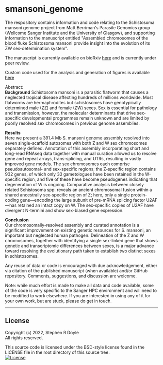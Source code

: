 # smansoni_genome

The respository contains information and code relating to the Schistosoma mansoni genome project 
from Matt Berriman's Parasite Genomics group (Wellcome Sanger Institute and the University of Glasgow), 
and supporting information to the manuscript entitled "Assembled chromosomes of the blood fluke Schistosoma mansoni provide 
insight into the evolution of its ZW sex-determination system".

The manuscript is currently available on bioRxiv [here](https://doi.org/10.1101/2021.08.13.456314) and 
is currently under peer review.

Custom code used for the analysis and generation of figures is available [here](03_code/)

Abstract:  
**Background**
Schistosoma mansoni is a parasitic flatworm that causes a neglected tropical disease affecting hundreds 
of millions worldwide. Most flatworms are hermaphrodites but schistosomes have genotypically determined 
male (ZZ) and female (ZW) sexes. Sex is essential for pathology and transmission, however, the molecular 
determinants that drive sex-specific developmental programmes remain unknown and are limited by poorly 
resolved sex chromosomes in previous genome assemblies.

**Results**  
Here we present a 391.4 Mb S. mansoni genome assembly resolved into seven single-scaffold autosomes with both Z and W sex chromosomes separately defined. Annotation of this assembly incorporating short and long-read RNAseq data together with manual curation allowed us to resolve gene and repeat arrays, trans-splicing, and UTRs, resulting in vastly improved gene models. The sex chromosomes each comprise pseudoautosomal- and sex-specific regions; the Z-specific region contains 932 genes, of which only 33 gametologues have been retained in the W-specific region, and five of these have become pseudogenes indicating that degeneration of W is ongoing. Comparative analysis between closely related Schistosoma spp. reveals an ancient chromosomal fusion within a shared ancestrally sex-specific region of Z; here, only a single protein-coding gene—encoding the large subunit of pre-mRNA splicing factor U2AF—has retained an intact copy on W. The sex-specific copies of U2AF have divergent N-termini and show sex-biased gene expression.

**Conclusion**  
Our chromosomally-resolved assembly and curated annotation is a significant improvement on existing genetic resources for S. mansoni, an important but neglected human pathogen. Delineation of the Z and W chromosomes, together with identifying a single sex-linked gene that shows genetic and transcriptomic differences between sexes, is a major advance toward resolving the evolutionary path taken to establish two distinct sexes in schistosomes.
 

Any reuse of data or code is encouraged with due acknowledgement, either via citation of the published manuscript (when available) and/or GitHub repository. Comments, suggestions, and discussion are welcome.

Note: while much effort is made to make all data and code available, some of the code is very specific to the Sanger HPC environment and will need to be modified to work elsewhere. If you are interested in using any of it for your own work, but are stuck, please do get in touch.


******
## License
Copyright (c) 2022, Stephen R Doyle  
All rights reserved.

This source code is licensed under the BSD-style license found in the LICENSE file in the root directory of this source tree.  
[![License](https://img.shields.io/badge/License-BSD%203--Clause-blue.svg)](https://opensource.org/licenses/BSD-3-Clause)
